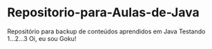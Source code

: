 # Repositorio-para-Aulas-de-Java
Repositório para backup de conteúdos aprendidos em Java
Testando 1...2...3
Oi, eu sou Goku!
